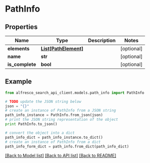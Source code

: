 # PathInfo


## Properties
Name | Type | Description | Notes
------------ | ------------- | ------------- | -------------
**elements** | [**List[PathElement]**](PathElement.md) |  | [optional] 
**name** | **str** |  | [optional] 
**is_complete** | **bool** |  | [optional] 

## Example

```python
from alfresco_search_api_client.models.path_info import PathInfo

# TODO update the JSON string below
json = "{}"
# create an instance of PathInfo from a JSON string
path_info_instance = PathInfo.from_json(json)
# print the JSON string representation of the object
print PathInfo.to_json()

# convert the object into a dict
path_info_dict = path_info_instance.to_dict()
# create an instance of PathInfo from a dict
path_info_form_dict = path_info.from_dict(path_info_dict)
```
[[Back to Model list]](../README.md#documentation-for-models) [[Back to API list]](../README.md#documentation-for-api-endpoints) [[Back to README]](../README.md)



